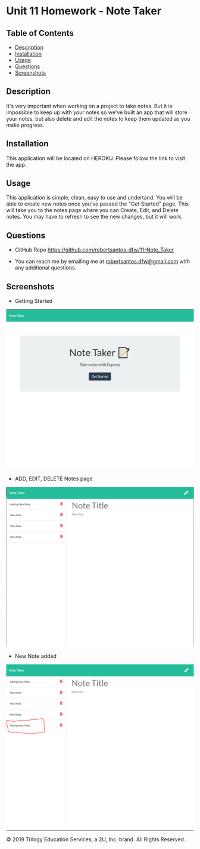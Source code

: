 # Unit 11 Homework - Note Taker

## Table of Contents

* [Description](#description)
* [Installation](#installation)
* [Usage](#usage)
* [Questions](#questions)
* [Screenshots](#screenshots)

## Description 

It's very important when working on a project to take notes. But it is impossible to keep up with your notes so we've built an app that will store your notes, but also delete and edit the notes to keep them updated as you make progress.

## Installation

This application will be located on HEROKU. Please follow the link to visit the app.



## Usage 

This application is simple, clean, easy to use and undertand. You will be able to create new notes once you've passed the "Get Started" page. This will take you to the notes page where you can Create, Edit, and Delete notes. You may have to refresh to see the new changes, but it will work.


## Questions

* GitHub Repo https://github.com/robertsantos-dfw/11-Note_Taker

* You can reach me by emailing me at robertsantos.dfw@gmail.com with any additional questions.

## Screenshots

* Getting Started

![Getting Started](/assets/screenshot01.png)

* ADD, EDIT, DELETE Notes page

![Answer Questions](/assets/screenshot02.png)

* New Note added

![Preview HTML File](/assets/screenshot03.png)

---
© 2019 Trilogy Education Services, a 2U, Inc. brand. All Rights Reserved.
